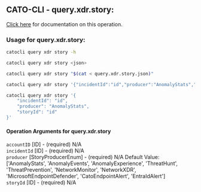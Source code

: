 
## CATO-CLI - query.xdr.story:
[Click here](https://api.catonetworks.com/documentation/#query-query.xdr.story) for documentation on this operation.

### Usage for query.xdr.story:

```bash
catocli query xdr story -h

catocli query xdr story <json>

catocli query xdr story "$(cat < query.xdr.story.json)"

catocli query xdr story '{"incidentId":"id","producer":"AnomalyStats","storyId":"id"}'

catocli query xdr story '{
    "incidentId": "id",
    "producer": "AnomalyStats",
    "storyId": "id"
}'
```

#### Operation Arguments for query.xdr.story ####

`accountID` [ID] - (required) N/A    
`incidentId` [ID] - (required) N/A    
`producer` [StoryProducerEnum] - (required) N/A Default Value: ['AnomalyStats', 'AnomalyEvents', 'AnomalyExperience', 'ThreatHunt', 'ThreatPrevention', 'NetworkMonitor', 'NetworkXDR', 'MicrosoftEndpointDefender', 'CatoEndpointAlert', 'EntraIdAlert']   
`storyId` [ID] - (required) N/A    
